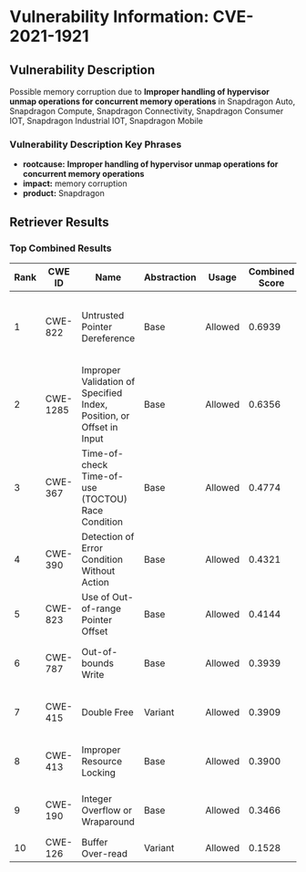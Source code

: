 # Vulnerability Information: CVE-2021-1921

## Vulnerability Description
Possible memory corruption due to **Improper handling of hypervisor unmap operations for concurrent memory operations** in Snapdragon Auto, Snapdragon Compute, Snapdragon Connectivity, Snapdragon Consumer IOT, Snapdragon Industrial IOT, Snapdragon Mobile

### Vulnerability Description Key Phrases
- **rootcause:** **Improper handling of hypervisor unmap operations for concurrent memory operations**
- **impact:** memory corruption
- **product:** Snapdragon

## Retriever Results

### Top Combined Results

| Rank | CWE ID | Name | Abstraction | Usage | Combined Score | Retrievers | Individual Scores |
|------|--------|------|-------------|-------|---------------|------------|-------------------|
| 1 | CWE-822 | Untrusted Pointer Dereference | Base | Allowed | 0.6939 | dense, sparse, graph | dense: 0.531, sparse: 0.284, graph: 0.742 |
| 2 | CWE-1285 | Improper Validation of Specified Index, Position, or Offset in Input | Base | Allowed | 0.6356 | dense, sparse, graph | dense: 0.560, sparse: 0.243, graph: 0.605 |
| 3 | CWE-367 | Time-of-check Time-of-use (TOCTOU) Race Condition | Base | Allowed | 0.4774 | sparse, graph | sparse: 0.362, graph: 0.757 |
| 4 | CWE-390 | Detection of Error Condition Without Action | Base | Allowed | 0.4321 | sparse, graph | sparse: 0.282, graph: 0.757 |
| 5 | CWE-823 | Use of Out-of-range Pointer Offset | Base | Allowed | 0.4144 | dense, sparse | dense: 0.509, sparse: 0.279 |
| 6 | CWE-787 | Out-of-bounds Write | Base | Allowed | 0.3939 | dense, sparse | dense: 0.522, sparse: 0.232 |
| 7 | CWE-415 | Double Free | Variant | Allowed | 0.3909 | dense, sparse | dense: 0.504, sparse: 0.299 |
| 8 | CWE-413 | Improper Resource Locking | Base | Allowed | 0.3900 | dense, sparse | dense: 0.524, sparse: 0.223 |
| 9 | CWE-190 | Integer Overflow or Wraparound | Base | Allowed | 0.3466 | sparse, graph | sparse: 0.230, graph: 0.602 |
| 10 | CWE-126 | Buffer Over-read | Variant | Allowed | 0.1528 | sparse | sparse: 0.289 |

